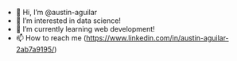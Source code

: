 - 👋 Hi, I’m @austin-aguilar
- 👀 I’m interested in data science!
- 🌱 I’m currently learning web development!
- 📫 How to reach me (https://www.linkedin.com/in/austin-aguilar-2ab7a9195/)

<!---
austin-aguilar/austin-aguilar is a ✨ special ✨ repository because its `README.md` (this file) appears on your GitHub profile.
You can click the Preview link to take a look at your changes.
--->
